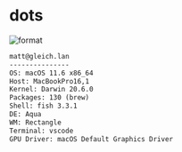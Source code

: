 
# dots

![format](https://github.com/gleich/dots/workflows/format/badge.svg)

```txt
matt@gleich.lan 
--------------- 
OS: macOS 11.6 x86_64 
Host: MacBookPro16,1 
Kernel: Darwin 20.6.0 
Packages: 130 (brew) 
Shell: fish 3.3.1 
DE: Aqua 
WM: Rectangle 
Terminal: vscode 
GPU Driver: macOS Default Graphics Driver 
```
